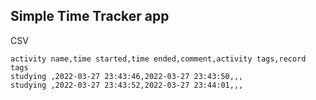 ## Simple Time Tracker app 

CSV

```
activity name,time started,time ended,comment,activity tags,record tags
studying ,2022-03-27 23:43:46,2022-03-27 23:43:50,,,
studying ,2022-03-27 23:43:52,2022-03-27 23:44:01,,,
```

